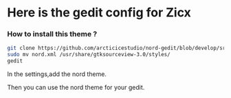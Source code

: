 # Here is the gedit config for Zicx
### How to install this theme ?
```bash
git clone https://github.com/arcticicestudio/nord-gedit/blob/develop/src/xml/nord.xml .
sudo mv nord.xml /usr/share/gtksourceview-3.0/styles/
gedit
```
In the settings,add the nord theme.

Then you can use the nord theme for your gedit.
